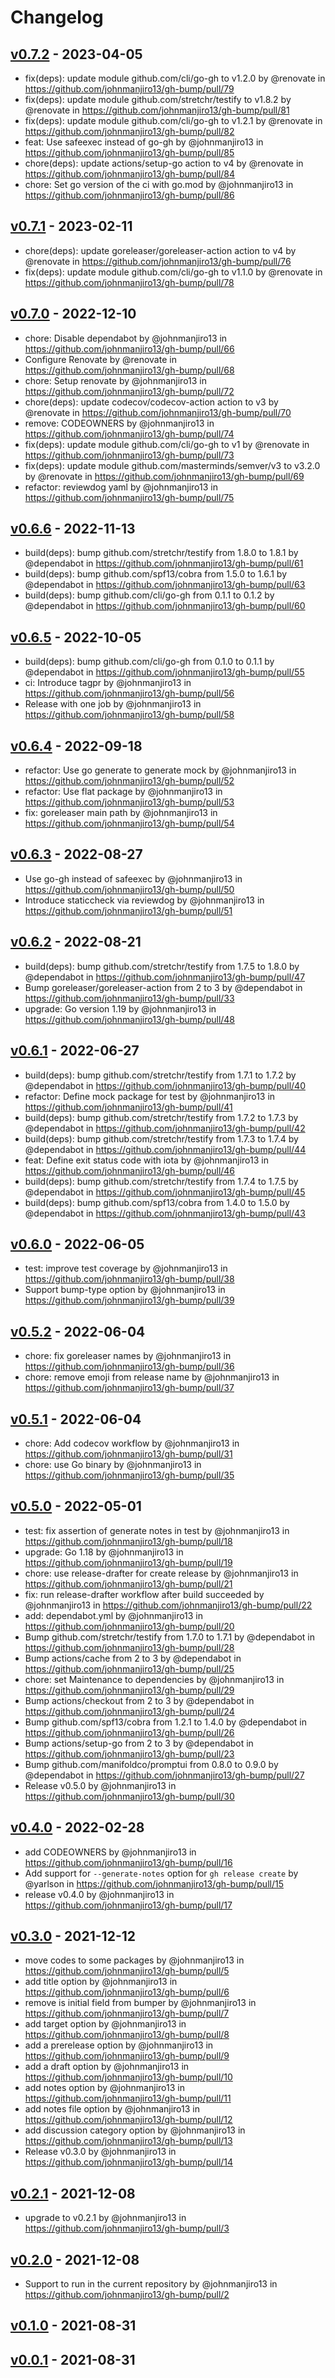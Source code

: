 # Changelog

## [v0.7.2](https://github.com/johnmanjiro13/gh-bump/compare/v0.7.1...v0.7.2) - 2023-04-05
- fix(deps): update module github.com/cli/go-gh to v1.2.0 by @renovate in https://github.com/johnmanjiro13/gh-bump/pull/79
- fix(deps): update module github.com/stretchr/testify to v1.8.2 by @renovate in https://github.com/johnmanjiro13/gh-bump/pull/81
- fix(deps): update module github.com/cli/go-gh to v1.2.1 by @renovate in https://github.com/johnmanjiro13/gh-bump/pull/82
- feat: Use safeexec instead of go-gh by @johnmanjiro13 in https://github.com/johnmanjiro13/gh-bump/pull/85
- chore(deps): update actions/setup-go action to v4 by @renovate in https://github.com/johnmanjiro13/gh-bump/pull/84
- chore:  Set go version of the ci with go.mod by @johnmanjiro13 in https://github.com/johnmanjiro13/gh-bump/pull/86

## [v0.7.1](https://github.com/johnmanjiro13/gh-bump/compare/v0.7.0...v0.7.1) - 2023-02-11
- chore(deps): update goreleaser/goreleaser-action action to v4 by @renovate in https://github.com/johnmanjiro13/gh-bump/pull/76
- fix(deps): update module github.com/cli/go-gh to v1.1.0 by @renovate in https://github.com/johnmanjiro13/gh-bump/pull/78

## [v0.7.0](https://github.com/johnmanjiro13/gh-bump/compare/v0.6.6...v0.7.0) - 2022-12-10
- chore: Disable dependabot by @johnmanjiro13 in https://github.com/johnmanjiro13/gh-bump/pull/66
- Configure Renovate by @renovate in https://github.com/johnmanjiro13/gh-bump/pull/68
- chore: Setup renovate by @johnmanjiro13 in https://github.com/johnmanjiro13/gh-bump/pull/72
- chore(deps): update codecov/codecov-action action to v3 by @renovate in https://github.com/johnmanjiro13/gh-bump/pull/70
- remove: CODEOWNERS by @johnmanjiro13 in https://github.com/johnmanjiro13/gh-bump/pull/74
- fix(deps): update module github.com/cli/go-gh to v1 by @renovate in https://github.com/johnmanjiro13/gh-bump/pull/73
- fix(deps): update module github.com/masterminds/semver/v3 to v3.2.0 by @renovate in https://github.com/johnmanjiro13/gh-bump/pull/69
- refactor: reviewdog yaml by @johnmanjiro13 in https://github.com/johnmanjiro13/gh-bump/pull/75

## [v0.6.6](https://github.com/johnmanjiro13/gh-bump/compare/v0.6.5...v0.6.6) - 2022-11-13
- build(deps): bump github.com/stretchr/testify from 1.8.0 to 1.8.1 by @dependabot in https://github.com/johnmanjiro13/gh-bump/pull/61
- build(deps): bump github.com/spf13/cobra from 1.5.0 to 1.6.1 by @dependabot in https://github.com/johnmanjiro13/gh-bump/pull/63
- build(deps): bump github.com/cli/go-gh from 0.1.1 to 0.1.2 by @dependabot in https://github.com/johnmanjiro13/gh-bump/pull/60

## [v0.6.5](https://github.com/johnmanjiro13/gh-bump/compare/v0.6.4...v0.6.5) - 2022-10-05
- build(deps): bump github.com/cli/go-gh from 0.1.0 to 0.1.1 by @dependabot in https://github.com/johnmanjiro13/gh-bump/pull/55
- ci: Introduce tagpr by @johnmanjiro13 in https://github.com/johnmanjiro13/gh-bump/pull/56
- Release with one job by @johnmanjiro13 in https://github.com/johnmanjiro13/gh-bump/pull/58

## [v0.6.4](https://github.com/johnmanjiro13/gh-bump/compare/v0.6.3...v0.6.4) - 2022-09-18
- refactor: Use go generate to generate mock by @johnmanjiro13 in https://github.com/johnmanjiro13/gh-bump/pull/52
- refactor: Use flat package by @johnmanjiro13 in https://github.com/johnmanjiro13/gh-bump/pull/53
- fix: goreleaser main path by @johnmanjiro13 in https://github.com/johnmanjiro13/gh-bump/pull/54

## [v0.6.3](https://github.com/johnmanjiro13/gh-bump/compare/v0.6.2...v0.6.3) - 2022-08-27
- Use go-gh instead of safeexec by @johnmanjiro13 in https://github.com/johnmanjiro13/gh-bump/pull/50
- Introduce staticcheck via reviewdog by @johnmanjiro13 in https://github.com/johnmanjiro13/gh-bump/pull/51

## [v0.6.2](https://github.com/johnmanjiro13/gh-bump/compare/v0.6.1...v0.6.2) - 2022-08-21
- build(deps): bump github.com/stretchr/testify from 1.7.5 to 1.8.0 by @dependabot in https://github.com/johnmanjiro13/gh-bump/pull/47
- Bump goreleaser/goreleaser-action from 2 to 3 by @dependabot in https://github.com/johnmanjiro13/gh-bump/pull/33
- upgrade: Go version 1.19 by @johnmanjiro13 in https://github.com/johnmanjiro13/gh-bump/pull/48

## [v0.6.1](https://github.com/johnmanjiro13/gh-bump/compare/v0.6.0...v0.6.1) - 2022-06-27
- build(deps): bump github.com/stretchr/testify from 1.7.1 to 1.7.2 by @dependabot in https://github.com/johnmanjiro13/gh-bump/pull/40
- refactor: Define mock package for test by @johnmanjiro13 in https://github.com/johnmanjiro13/gh-bump/pull/41
- build(deps): bump github.com/stretchr/testify from 1.7.2 to 1.7.3 by @dependabot in https://github.com/johnmanjiro13/gh-bump/pull/42
- build(deps): bump github.com/stretchr/testify from 1.7.3 to 1.7.4 by @dependabot in https://github.com/johnmanjiro13/gh-bump/pull/44
- feat: Define exit status code with iota by @johnmanjiro13 in https://github.com/johnmanjiro13/gh-bump/pull/46
- build(deps): bump github.com/stretchr/testify from 1.7.4 to 1.7.5 by @dependabot in https://github.com/johnmanjiro13/gh-bump/pull/45
- build(deps): bump github.com/spf13/cobra from 1.4.0 to 1.5.0 by @dependabot in https://github.com/johnmanjiro13/gh-bump/pull/43

## [v0.6.0](https://github.com/johnmanjiro13/gh-bump/compare/v0.5.2...v0.6.0) - 2022-06-05
- test: improve test coverage by @johnmanjiro13 in https://github.com/johnmanjiro13/gh-bump/pull/38
- Support bump-type option by @johnmanjiro13 in https://github.com/johnmanjiro13/gh-bump/pull/39

## [v0.5.2](https://github.com/johnmanjiro13/gh-bump/compare/v0.5.1...v0.5.2) - 2022-06-04
- chore: fix goreleaser names by @johnmanjiro13 in https://github.com/johnmanjiro13/gh-bump/pull/36
- chore: remove emoji from release name by @johnmanjiro13 in https://github.com/johnmanjiro13/gh-bump/pull/37

## [v0.5.1](https://github.com/johnmanjiro13/gh-bump/compare/v0.5.0...v0.5.1) - 2022-06-04
- chore: Add codecov workflow by @johnmanjiro13 in https://github.com/johnmanjiro13/gh-bump/pull/31
- chore: use Go binary by @johnmanjiro13 in https://github.com/johnmanjiro13/gh-bump/pull/35

## [v0.5.0](https://github.com/johnmanjiro13/gh-bump/compare/v0.4.0...v0.5.0) - 2022-05-01
- test: fix assertion of generate notes in test by @johnmanjiro13 in https://github.com/johnmanjiro13/gh-bump/pull/18
- upgrade: Go 1.18 by @johnmanjiro13 in https://github.com/johnmanjiro13/gh-bump/pull/19
- chore: use release-drafter for create release by @johnmanjiro13 in https://github.com/johnmanjiro13/gh-bump/pull/21
- fix: run release-drafter workflow after build succeeded by @johnmanjiro13 in https://github.com/johnmanjiro13/gh-bump/pull/22
- add: dependabot.yml by @johnmanjiro13 in https://github.com/johnmanjiro13/gh-bump/pull/20
- Bump github.com/stretchr/testify from 1.7.0 to 1.7.1 by @dependabot in https://github.com/johnmanjiro13/gh-bump/pull/28
- Bump actions/cache from 2 to 3 by @dependabot in https://github.com/johnmanjiro13/gh-bump/pull/25
- chore: set Maintenance to dependencies by @johnmanjiro13 in https://github.com/johnmanjiro13/gh-bump/pull/29
- Bump actions/checkout from 2 to 3 by @dependabot in https://github.com/johnmanjiro13/gh-bump/pull/24
- Bump github.com/spf13/cobra from 1.2.1 to 1.4.0 by @dependabot in https://github.com/johnmanjiro13/gh-bump/pull/26
- Bump actions/setup-go from 2 to 3 by @dependabot in https://github.com/johnmanjiro13/gh-bump/pull/23
- Bump github.com/manifoldco/promptui from 0.8.0 to 0.9.0 by @dependabot in https://github.com/johnmanjiro13/gh-bump/pull/27
- Release v0.5.0 by @johnmanjiro13 in https://github.com/johnmanjiro13/gh-bump/pull/30

## [v0.4.0](https://github.com/johnmanjiro13/gh-bump/compare/v0.3.0...v0.4.0) - 2022-02-28
- add CODEOWNERS by @johnmanjiro13 in https://github.com/johnmanjiro13/gh-bump/pull/16
- Add support for `--generate-notes` option for `gh release create` by @yarlson in https://github.com/johnmanjiro13/gh-bump/pull/15
- release v0.4.0 by @johnmanjiro13 in https://github.com/johnmanjiro13/gh-bump/pull/17

## [v0.3.0](https://github.com/johnmanjiro13/gh-bump/compare/v0.2.1...v0.3.0) - 2021-12-12
- move codes to some packages by @johnmanjiro13 in https://github.com/johnmanjiro13/gh-bump/pull/5
- add title option by @johnmanjiro13 in https://github.com/johnmanjiro13/gh-bump/pull/6
- remove is initial field from bumper by @johnmanjiro13 in https://github.com/johnmanjiro13/gh-bump/pull/7
- add target option by @johnmanjiro13 in https://github.com/johnmanjiro13/gh-bump/pull/8
- add a prerelease option by @johnmanjiro13 in https://github.com/johnmanjiro13/gh-bump/pull/9
- add a draft option by @johnmanjiro13 in https://github.com/johnmanjiro13/gh-bump/pull/10
- add notes option by @johnmanjiro13 in https://github.com/johnmanjiro13/gh-bump/pull/11
- add notes file option by @johnmanjiro13 in https://github.com/johnmanjiro13/gh-bump/pull/12
- add discussion category option by @johnmanjiro13 in https://github.com/johnmanjiro13/gh-bump/pull/13
- Release v0.3.0 by @johnmanjiro13 in https://github.com/johnmanjiro13/gh-bump/pull/14

## [v0.2.1](https://github.com/johnmanjiro13/gh-bump/compare/v0.2.0...v0.2.1) - 2021-12-08
- upgrade to v0.2.1 by @johnmanjiro13 in https://github.com/johnmanjiro13/gh-bump/pull/3

## [v0.2.0](https://github.com/johnmanjiro13/gh-bump/compare/v0.1.0...v0.2.0) - 2021-12-08
- Support to run in the current repository by @johnmanjiro13 in https://github.com/johnmanjiro13/gh-bump/pull/2

## [v0.1.0](https://github.com/johnmanjiro13/gh-bump/compare/v0.0.1...v0.1.0) - 2021-08-31

## [v0.0.1](https://github.com/johnmanjiro13/gh-bump/commits/v0.0.1) - 2021-08-31
